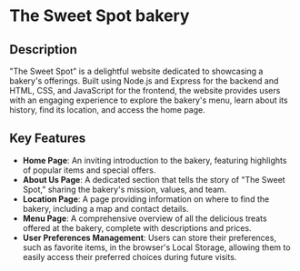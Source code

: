# The Sweet Spot bakery

## Description
"The Sweet Spot" is a delightful website dedicated to showcasing a bakery's offerings. Built using Node.js and Express for the backend and HTML, CSS, and JavaScript for the frontend, the website provides users with an engaging experience to explore the bakery's menu, learn about its history, find its location, and access the home page.

## Key Features
- **Home Page**: An inviting introduction to the bakery, featuring highlights of popular items and special offers.
- **About Us Page**: A dedicated section that tells the story of "The Sweet Spot," sharing the bakery's mission, values, and team.
- **Location Page**: A page providing information on where to find the bakery, including a map and contact details.
- **Menu Page**: A comprehensive overview of all the delicious treats offered at the bakery, complete with descriptions and prices.
- **User Preferences Management**: Users can store their preferences, such as favorite items, in the browser's Local Storage, allowing them to easily access their preferred choices during future visits.